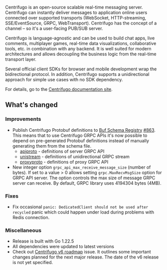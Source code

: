 Centrifugo is an open-source scalable real-time messaging server. Centrifugo can instantly deliver messages to application online users connected over supported transports (WebSocket, HTTP-streaming, SSE/EventSource, GRPC, WebTransport). Centrifugo has the concept of a channel – so it's a user-facing PUB/SUB server.

Centrifugo is language-agnostic and can be used to build chat apps, live comments, multiplayer games, real-time data visualizations, collaborative tools, etc. in combination with any backend. It is well suited for modern architectures and allows decoupling the business logic from the real-time transport layer.

Several official client SDKs for browser and mobile development wrap the bidirectional protocol. In addition, Centrifugo supports a unidirectional approach for simple use cases with no SDK dependency.

For details, go to the [Centrifugo documentation site](https://centrifugal.dev).

## What's changed

### Improvements

* Publish Centrifugo Protobuf definitions to [Buf Schema Registry](https://buf.build/product/bsr) [#863](https://github.com/centrifugal/centrifugo/pull/863). This means that to use Centrifugo GRPC APIs it's now possible to depend on pre-generated Protobuf definitions instead of manually generating them from the schema file.
  * [apiproto](https://buf.build/centrifugo/apiproto/docs/main:centrifugal.centrifugo.api) - definitions of server GRPC API
  * [unistream](https://buf.build/centrifugo/unistream/docs/main:centrifugal.centrifugo.unistream) - definitions of unidirectional GRPC stream
  * [proxyproto](https://buf.build/centrifugo/proxyproto/docs/main:centrifugal.centrifugo.proxy) - definitions of proxy GRPC API
* New integer option `grpc_api_max_receive_message_size` (number of bytes). If set to a value > 0 allows setting `grpc.MaxRecvMsgSize` option for GRPC API server. The option controls the max size of message GRPC server can receive. By default, GRPC library uses 4194304 bytes (4MB).

### Fixes

* Fix occasional `panic: DedicatedClient should not be used after recycled` panic which could happen under load during problems with Redis connection.

### Miscellaneous

* Release is built with Go 1.22.5
* All dependencies were updated to latest versions
* Check out [Centrifugo v6 roadmap](https://github.com/centrifugal/centrifugo/issues/856) issue. It outlines some important changes planned for the next major release. The date of the v6 release is not yet specified. 
